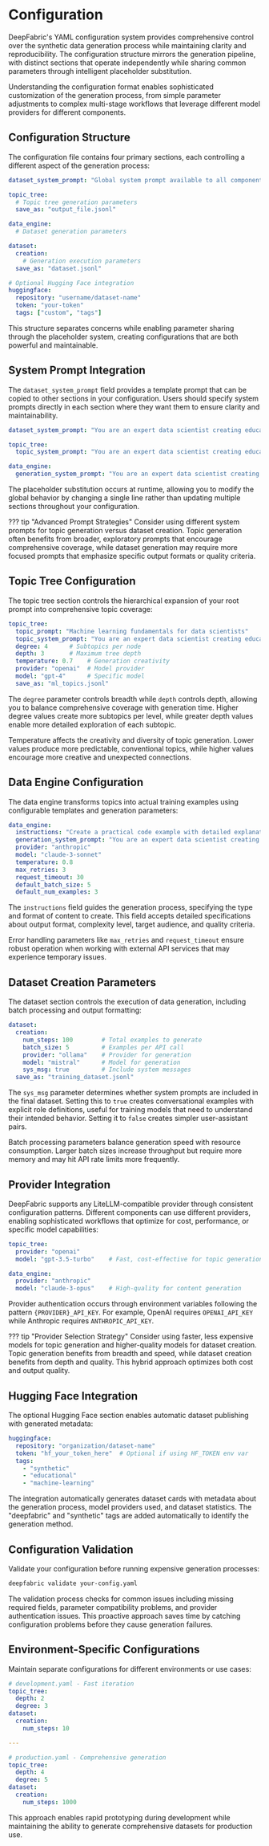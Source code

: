 # Configuration

DeepFabric's YAML configuration system provides comprehensive control over the synthetic data generation process while maintaining clarity and reproducibility. The configuration structure mirrors the generation pipeline, with distinct sections that operate independently while sharing common parameters through intelligent placeholder substitution.

Understanding the configuration format enables sophisticated customization of the generation process, from simple parameter adjustments to complex multi-stage workflows that leverage different model providers for different components.

## Configuration Structure

The configuration file contains four primary sections, each controlling a different aspect of the generation process:

```yaml
dataset_system_prompt: "Global system prompt available to all components"

topic_tree:
  # Topic tree generation parameters
  save_as: "output_file.jsonl"

data_engine:
  # Dataset generation parameters

dataset:
  creation:
    # Generation execution parameters
  save_as: "dataset.jsonl"

# Optional Hugging Face integration
huggingface:
  repository: "username/dataset-name"
  token: "your-token"
  tags: ["custom", "tags"]
```

This structure separates concerns while enabling parameter sharing through the placeholder system, creating configurations that are both powerful and maintainable.

## System Prompt Integration

The `dataset_system_prompt` field provides a template prompt that can be copied to other sections in your configuration. Users should specify system prompts directly in each section where they want them to ensure clarity and maintainability.

```yaml
dataset_system_prompt: "You are an expert data scientist creating educational content for machine learning practitioners."

topic_tree:
  topic_system_prompt: "You are an expert data scientist creating educational content for machine learning practitioners."

data_engine:
  generation_system_prompt: "You are an expert data scientist creating educational content for machine learning practitioners."
```

The placeholder substitution occurs at runtime, allowing you to modify the global behavior by changing a single line rather than updating multiple sections throughout your configuration.

??? tip "Advanced Prompt Strategies"
    Consider using different system prompts for topic generation versus dataset creation. Topic generation often benefits from broader, exploratory prompts that encourage comprehensive coverage, while dataset generation may require more focused prompts that emphasize specific output formats or quality criteria.

## Topic Tree Configuration

The topic tree section controls the hierarchical expansion of your root prompt into comprehensive topic coverage:

```yaml
topic_tree:
  topic_prompt: "Machine learning fundamentals for data scientists"
  topic_system_prompt: "You are an expert data scientist creating educational content for machine learning practitioners."
  degree: 4      # Subtopics per node
  depth: 3       # Maximum tree depth
  temperature: 0.7    # Generation creativity
  provider: "openai"  # Model provider
  model: "gpt-4"      # Specific model
  save_as: "ml_topics.jsonl"
```

The `degree` parameter controls breadth while `depth` controls depth, allowing you to balance comprehensive coverage with generation time. Higher degree values create more subtopics per level, while greater depth values enable more detailed exploration of each subtopic.

Temperature affects the creativity and diversity of topic generation. Lower values produce more predictable, conventional topics, while higher values encourage more creative and unexpected connections.

## Data Engine Configuration

The data engine transforms topics into actual training examples using configurable templates and generation parameters:

```yaml
data_engine:
  instructions: "Create a practical code example with detailed explanation"
  generation_system_prompt: "You are an expert data scientist creating educational content for machine learning practitioners."
  provider: "anthropic"
  model: "claude-3-sonnet"
  temperature: 0.8
  max_retries: 3
  request_timeout: 30
  default_batch_size: 5
  default_num_examples: 3
```

The `instructions` field guides the generation process, specifying the type and format of content to create. This field accepts detailed specifications about output format, complexity level, target audience, and quality criteria.

Error handling parameters like `max_retries` and `request_timeout` ensure robust operation when working with external API services that may experience temporary issues.

## Dataset Creation Parameters

The dataset section controls the execution of data generation, including batch processing and output formatting:

```yaml
dataset:
  creation:
    num_steps: 100        # Total examples to generate
    batch_size: 5         # Examples per API call
    provider: "ollama"    # Provider for generation
    model: "mistral"      # Model for generation
    sys_msg: true         # Include system messages
  save_as: "training_dataset.jsonl"
```

The `sys_msg` parameter determines whether system prompts are included in the final dataset. Setting this to `true` creates conversational examples with explicit role definitions, useful for training models that need to understand their intended behavior. Setting it to `false` creates simpler user-assistant pairs.

Batch processing parameters balance generation speed with resource consumption. Larger batch sizes increase throughput but require more memory and may hit API rate limits more frequently.

## Provider Integration

DeepFabric supports any LiteLLM-compatible provider through consistent configuration patterns. Different components can use different providers, enabling sophisticated workflows that optimize for cost, performance, or specific model capabilities:

```yaml
topic_tree:
  provider: "openai"
  model: "gpt-3.5-turbo"    # Fast, cost-effective for topic generation

data_engine:
  provider: "anthropic"
  model: "claude-3-opus"    # High-quality for content generation
```

Provider authentication occurs through environment variables following the pattern `{PROVIDER}_API_KEY`. For example, OpenAI requires `OPENAI_API_KEY` while Anthropic requires `ANTHROPIC_API_KEY`.

??? tip "Provider Selection Strategy"
    Consider using faster, less expensive models for topic generation and higher-quality models for dataset creation. Topic generation benefits from breadth and speed, while dataset creation benefits from depth and quality. This hybrid approach optimizes both cost and output quality.

## Hugging Face Integration

The optional Hugging Face section enables automatic dataset publishing with generated metadata:

```yaml
huggingface:
  repository: "organization/dataset-name"
  token: "hf_your_token_here"  # Optional if using HF_TOKEN env var
  tags:
    - "synthetic"
    - "educational"
    - "machine-learning"
```

The integration automatically generates dataset cards with metadata about the generation process, model providers used, and dataset statistics. The "deepfabric" and "synthetic" tags are added automatically to identify the generation method.

## Configuration Validation

Validate your configuration before running expensive generation processes:

```bash
deepfabric validate your-config.yaml
```

The validation process checks for common issues including missing required fields, parameter compatibility problems, and provider authentication issues. This proactive approach saves time by catching configuration problems before they cause generation failures.

## Environment-Specific Configurations

Maintain separate configurations for different environments or use cases:

```yaml
# development.yaml - Fast iteration
topic_tree:
  depth: 2
  degree: 3
dataset:
  creation:
    num_steps: 10

---

# production.yaml - Comprehensive generation
topic_tree:
  depth: 4
  degree: 5
dataset:
  creation:
    num_steps: 1000
```

This approach enables rapid prototyping during development while maintaining the ability to generate comprehensive datasets for production use.